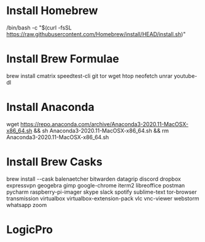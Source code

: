 # Install Homebrew
/bin/bash -c "$(curl -fsSL https://raw.githubusercontent.com/Homebrew/install/HEAD/install.sh)"

# Install Brew Formulae
brew install cmatrix speedtest-cli git tor wget htop neofetch unrar youtube-dl

# Install Anaconda
wget https://repo.anaconda.com/archive/Anaconda3-2020.11-MacOSX-x86_64.sh && sh Anaconda3-2020.11-MacOSX-x86_64.sh && rm Anaconda3-2020.11-MacOSX-x86_64.sh

# Install Brew Casks
brew install --cask balenaetcher bitwarden datagrip discord dropbox expressvpn geogebra gimp google-chrome iterm2 libreoffice postman pycharm raspberry-pi-imager skype slack spotify sublime-text tor-browser transmission virtualbox virtualbox-extension-pack vlc vnc-viewer webstorm whatsapp zoom

# LogicPro
